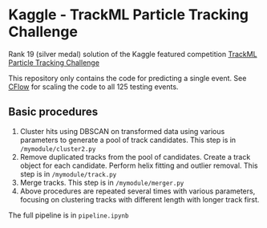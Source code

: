 # Kaggle - TrackML Particle Tracking Challenge
Rank 19 (silver medal) solution of the Kaggle featured competition [TrackML Particle Tracking Challenge](https://www.kaggle.com/c/trackml-particle-identification)

This repository only contains the code for predicting a single event. See [CFlow](https://github.com/liuxiao/CFlow) for scaling the code to all 125 testing events.

## Basic procedures
1. Cluster hits using DBSCAN on transformed data using various parameters to generate a pool of track candidates. This step is in `/mymodule/cluster2.py`
2. Remove duplicated tracks from the pool of candidates. Create a track object for each candidate. Perform helix fitting and outlier removal. This step is in `/mymodule/track.py`
3. Merge tracks. This step is in `/mymodule/merger.py`
4. Above procedures are repeated several times with various parameters, focusing on clustering tracks with different length with longer track first.

The full pipeline is in `pipeline.ipynb`
